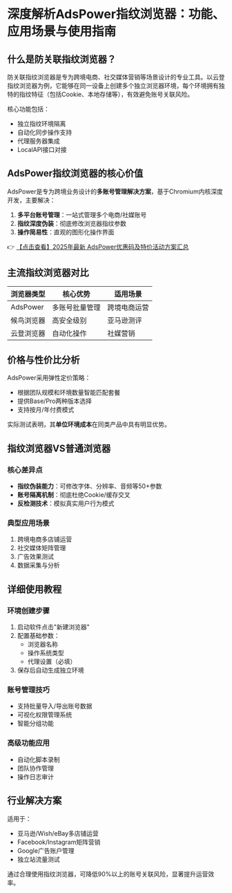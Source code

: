 # 深度解析AdsPower指纹浏览器：功能、应用场景与使用指南

## 什么是防关联指纹浏览器？

防关联指纹浏览器是专为跨境电商、社交媒体营销等场景设计的专业工具。以云登指纹浏览器为例，它能够在同一设备上创建多个独立浏览器环境，每个环境拥有独特的指纹特征（包括Cookie、本地存储等），有效避免账号关联风险。

核心功能包括：
- 独立指纹环境隔离
- 自动化同步操作支持
- 代理服务器集成
- LocalAPI接口对接

## AdsPower指纹浏览器的核心价值

AdsPower是专为跨境业务设计的**多账号管理解决方案**，基于Chromium内核深度开发，主要解决：

1. **多平台账号管理**：一站式管理多个电商/社媒账号
2. **指纹深度伪装**：彻底修改浏览器指纹参数
3. **操作简易性**：直观的图形化操作界面

👉 [【点击查看】2025年最新 AdsPower优惠码及特价活动方案汇总](https://bit.ly/adspower_free)

## 主流指纹浏览器对比

| 浏览器类型 | 核心优势 | 适用场景 |
|------------|----------|----------|
| AdsPower | 多账号批量管理 | 跨境电商运营 |
| 候鸟浏览器 | 高安全级别 | 亚马逊测评 |
| 云登浏览器 | 自动化操作 | 社媒营销 |

## 价格与性价比分析

AdsPower采用弹性定价策略：
- 根据团队规模和环境数量智能匹配套餐
- 提供Base/Pro两种版本选择
- 支持按月/年付费模式

实际测试表明，其**单位环境成本**在同类产品中具有明显优势。

## 指纹浏览器VS普通浏览器

### 核心差异点
- **指纹伪装能力**：可修改字体、分辨率、音频等50+参数
- **账号隔离机制**：彻底杜绝Cookie/缓存交叉
- **反检测技术**：模拟真实用户行为模式

### 典型应用场景
1. 跨境电商多店铺运营
2. 社交媒体矩阵管理
3. 广告效果测试
4. 数据采集与分析

## 详细使用教程

### 环境创建步骤
1. 启动软件点击"新建浏览器"
2. 配置基础参数：
   - 浏览器名称
   - 操作系统类型
   - 代理设置（必填）
3. 保存后自动生成独立环境

### 账号管理技巧
- 支持批量导入/导出账号数据
- 可视化权限管理系统
- 智能分组功能

### 高级功能应用
- 自动化脚本录制
- 团队协作管理
- 操作日志审计

## 行业解决方案

适用于：
- 亚马逊/Wish/eBay多店铺运营
- Facebook/Instagram矩阵营销
- Google广告账户管理
- 独立站流量测试

通过合理使用指纹浏览器，可降低90%以上的账号关联风险，显著提升运营效率。